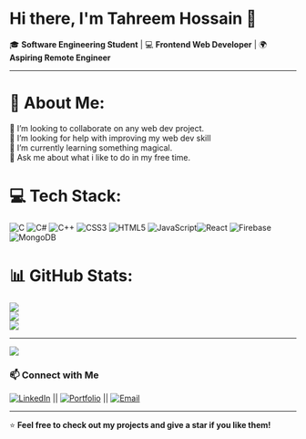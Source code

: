 # Hi there, I'm Tahreem Hossain 👋  

🎓 **Software Engineering Student** | 💻 **Frontend Web Developer** | 🌍 **Aspiring Remote Engineer**  

---

# 💫 About Me:
👯 I’m looking to collaborate on any web dev project.<br>🤝 I’m looking for help with improving my web dev skill<br>🌱 I’m currently learning something magical.<br>💬 Ask me about what i like to do in my free time.


# 💻 Tech Stack:
![C](https://img.shields.io/badge/c-%2300599C.svg?style=for-the-badge&logo=c&logoColor=white) ![C#](https://img.shields.io/badge/c%23-%23239120.svg?style=for-the-badge&logo=csharp&logoColor=white) ![C++](https://img.shields.io/badge/c++-%2300599C.svg?style=for-the-badge&logo=c%2B%2B&logoColor=white) ![CSS3](https://img.shields.io/badge/css3-%231572B6.svg?style=for-the-badge&logo=css3&logoColor=white) ![HTML5](https://img.shields.io/badge/html5-%23E34F26.svg?style=for-the-badge&logo=html5&logoColor=white) ![JavaScript](https://img.shields.io/badge/javascript-%23323330.svg?style=for-the-badge&logo=javascript&logoColor=%23F7DF1E)![React](https://img.shields.io/badge/react-%2320232a.svg?style=for-the-badge&logo=react&logoColor=%2361DAFB) ![Firebase](https://img.shields.io/badge/firebase-a08021?style=for-the-badge&logo=firebase&logoColor=ffcd34) ![MongoDB](https://img.shields.io/badge/MongoDB-%234ea94b.svg?style=for-the-badge&logo=mongodb&logoColor=white)
# 📊 GitHub Stats:
![](https://github-readme-stats.vercel.app/api?username=TahReEm7&theme=dark&hide_border=false&include_all_commits=true&count_private=true)<br/>
![](https://github-readme-streak-stats.herokuapp.com/?user=TahReEm7&theme=dark&hide_border=false)<br/>
![](https://github-readme-stats.vercel.app/api/top-langs/?username=TahReEm7&theme=dark&hide_border=false&include_all_commits=true&count_private=true&layout=compact)

---
[![](https://visitcount.itsvg.in/api?id=TahReEm7&icon=0&color=0)](https://visitcount.itsvg.in)

<!-- Proudly created with GPRM ( https://gprm.itsvg.in ) -->
### 📫 Connect with Me  
[![LinkedIn](https://img.shields.io/badge/LinkedIn-blue?style=flat&logo=linkedin&logoColor=white)](your-linkedin-url) || [![Portfolio](https://img.shields.io/badge/Portfolio-181717?style=flat&logo=github&logoColor=white)](your-portfolio-url) || [![Email](https://img.shields.io/badge/Email-red?style=flat&logo=gmail&logoColor=white)](mailto:your-email@example.com)  

---

⭐ **Feel free to check out my projects and give a star if you like them!**  
